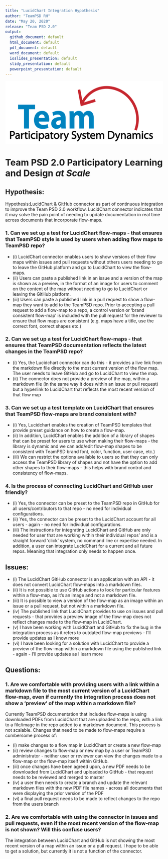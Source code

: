 ```yaml
---
title: "LucidChart Integration Hypothesis"
author: "TeamPSD RH"
date: "May 20, 2020"
release: "Team PSD 2.0"
output: 
  github_document: default
  html_document: default
  pdf_document: default
  word_document: default
  ioslides_presentation: default
  slidy_presentation: default
  powerpoint_presentation: default
---
```




<img src = "https://github.com/lzim/teampsd/blob/teampsd_style/teampsd_logo/team_psd_logo_sm.png"
     height = "200" width = "600">  

# Team PSD 2.0 Participatory Learning and Design _at Scale_

## Hypothesis:
Hypothesis:LucidChart & GitHub connector as part of continuous integration to improve the Team PSD 2.0 workflow. LucidChart connector indicates that it may solve the pain point of needing to update documentation in real time across documents that incorporate flow-maps. 

### 1. Can we set up a test for LucidChart flow-maps - that ensures that TeamPSD style is used by users when adding flow maps to TeamPSD repo?
- (i) LucidChart connector enables users to show versions of their flow maps within issues and pull requests without others users needing to go to leave the GitHub platform and go to LucidChart to view the flow-maps.
- (ii) Users can paste a published link in an issue and a version of the map is shown as a preview, in the format of an image for users to comment on the content of the map without needing to go to LucidChart or leaving the GitHub platform.
- (iii) Users can paste a published link in a pull request to show a flow-map they want to add to the TeamPSD repo. Prior to accepting a pull request to add a flow-map to a repo, a control version or ‘brand consistent flow-map’ is included with the pull request for the reviewer to ensure that flow maps are consistent (e.g. maps have a title, use the correct font, correct shapes  etc.) 


### 2. Can we set up a test for LucidChart flow-maps - that ensures that TeamPSD documentation reflects the latest changes in the TeamPSD repo?
- (i) Yes, the Lucidchart connector can do this - it provides a live link from the markdown file directly to the most current version of the flow map. The user needs to leave GitHub and go to LucidChart to view the map. 
- (ii) The connector does not provide a preview of the map, within a markdown file (in the same way it does within an issue or pull request) but a hyperlink  to LucidChart that reflects the most recent  version of that flow map


### 3. Can we set up a test template on LucidChart that ensures that TeamPSD flow-maps  are brand consistent with?
- (i) Yes, Lucidchart enables the creation of TeamPSD templates that provide preset guidance on how to create a flow-map. 
- (ii) In addition, LucidChart enables the addition of a library of shapes that can be preset for users to use when making their flow-maps - the library is dynamic and we can add/edit flow-map shapes to be consistent with TeamPSD brand font, color, function, user case,  etc.)  
- (iii) We can restrict the options available to users so that they can only access the TeamPSD library of shapes and not have the option to add other shapes to their flow-maps - this helps with  brand control and consistency of flow-maps.

### 4. Is the process of connecting LucidChart and GitHub user friendly?
- (i) Yes, the connector can be preset to the TeamPSD repo in GitHub for all users/contributors to that repo - no need for individual configurations.
- (ii) Yes, the connector can be preset to the LucidChart account for all users - again - no need for individual configurations.
- (iii) The instructions for integrating LucidChart and GitHub are only needed for user that are working within their individual repos’ and is a straight forward ‘click’ system, no command line or expertise needed. In addition, a user can integrate LucidChart for a current and all future repos. Meaning that integration only needs to happen once.

## Issues:
- (i) The LucidChart GitHub connector is an application with an API - it does not convert LucidChart flow-maps into a markdown files.  
- (ii) It is not possible to use GitHub actions to look for particular features within a flow-map, as it’s an image and not a markdown file. 
- (iii) It is possible to view a version of the flow-map as an image within an issue or a pull request, but not within a markdown file.
- (iv) The published link that LucidChart provides to use on issues and pull requests - that provides a preview image of the flow-map does not reflect changes made to the flow-map in LucidChart.
- (v) I have been working with LucidChart and GitHub to fix the bug in the integration process as it refers to outdated flow-map previews - I’ll provide updates as I know more
- (vi) I have been looking for a solution with LucidChart to provide a preview of the flow-map within a markdown file using the published link - again - I’ll provide updates as I learn more 

## Questions:
### 1. Are we comfortable with providing users with a link within a markdown file to the most current version of a LucidChart flow-map, even if currently the integration process does not show a ‘preview’ of the map within a markdown file?
Currently TeamPSD documentation that includes flow-maps is using downloaded PDFs from LucidChart that are uploaded to the repo, with a link to a file/image in the repo added to a markdown document.  This process is not scalable.  Changes that need to be made to flow-maps require a cumbersome process of:
- (i)   make changes to a flow map in LucidChart or create a new flow-map
- (ii)  review changes to flow-map or new map by a user or TeamPSD administrator -  neither user or reviewer can view the changes made to a flow-map or the flow-map itself within GitHub.
- (iii) once changes have been agreed upon, a new PDF needs to be downloaded from LucidChart and uploaded to GitHub - that request needs to be reviewed and merged to master
- (iv) a user then needs to create a branch and update the relevant markdown files with the new PDF file names - across all documents that were displaying the prior version of the PDF
- (vi) a final pull request needs to be made to reflect changes to the repo from the users branch

### 2. Are we comfortable with using the connector in issues and pull requests, even if the most recent version of the flow-map is not shown? Will this confuse users?
The integration between LucidChart and GitHub is not showing the most recent version of a map within an issue or a pull request.  I hope to be able to get a solution, but currently it is not a function of the connector.
